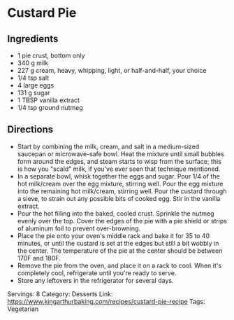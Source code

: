 # Custard Pie
## Ingredients
- 1 pie crust, bottom only
- 340 g milk
- 227 g cream, heavy, whipping, light, or half-and-half, your choice
- 1/4 tsp salt
- 4 large eggs
- 131 g sugar
- 1 TBSP vanilla extract
- 1/4 tsp ground nutmeg
## Directions
- Start by combining the milk, cream, and salt in a medium-sized saucepan or microwave-safe bowl. Heat the mixture until small bubbles form around the edges, and steam starts to wisp from the surface; this is how you "scald" milk, if you've ever seen that technique mentioned.
- In a separate bowl, whisk together the eggs and sugar. Pour 1/4 of the hot milk/cream over the egg mixture, stirring well. Pour the egg mixture into the remaining hot milk/cream, stirring well. Pour the custard through a sieve, to strain out any possible bits of cooked egg. Stir in the vanilla extract.
- Pour the hot filling into the baked, cooled crust. Sprinkle the nutmeg evenly over the top. Cover the edges of the pie with a pie shield or strips of aluminum foil to prevent over-browning.
- Place the pie onto your oven's middle rack and bake it for 35 to 40 minutes, or until the custard is set at the edges but still a bit wobbly in the center. The temperature of the pie at the center should be between 170F and 180F.
- Remove the pie from the oven, and place it on a rack to cool. When it's completely cool, refrigerate until you're ready to serve.
- Store any leftovers in the refrigerator for several days.

Servings: 8
Category: Desserts
Link: https://www.kingarthurbaking.com/recipes/custard-pie-recipe
Tags: Vegetarian
